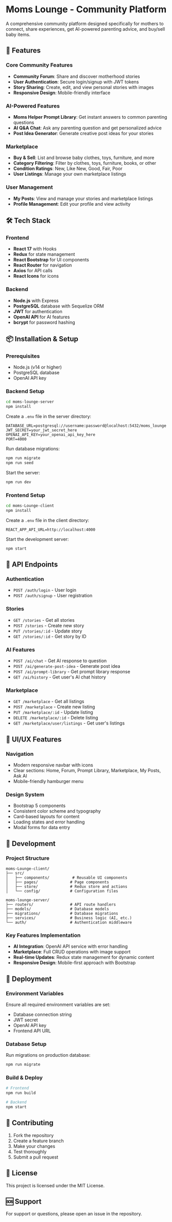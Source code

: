 # Moms Lounge - Community Platform

A comprehensive community platform designed specifically for mothers to connect, share experiences, get AI-powered parenting advice, and buy/sell baby items.

## 🚀 Features

### Core Community Features
- **Community Forum**: Share and discover motherhood stories
- **User Authentication**: Secure login/signup with JWT tokens
- **Story Sharing**: Create, edit, and view personal stories with images
- **Responsive Design**: Mobile-friendly interface

### AI-Powered Features
- **Moms Helper Prompt Library**: Get instant answers to common parenting questions
- **AI Q&A Chat**: Ask any parenting question and get personalized advice
- **Post Idea Generator**: Generate creative post ideas for your stories

### Marketplace
- **Buy & Sell**: List and browse baby clothes, toys, furniture, and more
- **Category Filtering**: Filter by clothes, toys, furniture, books, or other
- **Condition Ratings**: New, Like New, Good, Fair, Poor
- **User Listings**: Manage your own marketplace listings

### User Management
- **My Posts**: View and manage your stories and marketplace listings
- **Profile Management**: Edit your profile and view activity

## 🛠 Tech Stack

### Frontend
- **React 17** with Hooks
- **Redux** for state management
- **React Bootstrap** for UI components
- **React Router** for navigation
- **Axios** for API calls
- **React Icons** for icons

### Backend
- **Node.js** with Express
- **PostgreSQL** database with Sequelize ORM
- **JWT** for authentication
- **OpenAI API** for AI features
- **bcrypt** for password hashing

## 📦 Installation & Setup

### Prerequisites
- Node.js (v14 or higher)
- PostgreSQL database
- OpenAI API key

### Backend Setup
```bash
cd moms-lounge-server
npm install
```

Create a `.env` file in the server directory:
```env
DATABASE_URL=postgresql://username:password@localhost:5432/moms_lounge
JWT_SECRET=your_jwt_secret_here
OPENAI_API_KEY=your_openai_api_key_here
PORT=4000
```

Run database migrations:
```bash
npm run migrate
npm run seed
```

Start the server:
```bash
npm run dev
```

### Frontend Setup
```bash
cd moms-Lounge-client
npm install
```

Create a `.env` file in the client directory:
```env
REACT_APP_API_URL=http://localhost:4000
```

Start the development server:
```bash
npm start
```

## 🎯 API Endpoints

### Authentication
- `POST /auth/login` - User login
- `POST /auth/signup` - User registration

### Stories
- `GET /stories` - Get all stories
- `POST /stories` - Create new story
- `PUT /stories/:id` - Update story
- `GET /stories/:id` - Get story by ID

### AI Features
- `POST /ai/chat` - Get AI response to question
- `POST /ai/generate-post-idea` - Generate post idea
- `POST /ai/prompt-library` - Get prompt library response
- `GET /ai/history` - Get user's AI chat history

### Marketplace
- `GET /marketplace` - Get all listings
- `POST /marketplace` - Create new listing
- `PUT /marketplace/:id` - Update listing
- `DELETE /marketplace/:id` - Delete listing
- `GET /marketplace/user/listings` - Get user's listings

## 🎨 UI/UX Features

### Navigation
- Modern responsive navbar with icons
- Clear sections: Home, Forum, Prompt Library, Marketplace, My Posts, Ask AI
- Mobile-friendly hamburger menu

### Design System
- Bootstrap 5 components
- Consistent color scheme and typography
- Card-based layouts for content
- Loading states and error handling
- Modal forms for data entry

## 🔧 Development

### Project Structure
```
moms-Lounge-client/
├── src/
│   ├── components/          # Reusable UI components
│   ├── pages/              # Page components
│   ├── store/              # Redux store and actions
│   └── config/             # Configuration files

moms-lounge-server/
├── routers/                # API route handlers
├── models/                 # Database models
├── migrations/             # Database migrations
├── services/               # Business logic (AI, etc.)
└── auth/                   # Authentication middleware
```

### Key Features Implementation
- **AI Integration**: OpenAI API service with error handling
- **Marketplace**: Full CRUD operations with image support
- **Real-time Updates**: Redux state management for dynamic content
- **Responsive Design**: Mobile-first approach with Bootstrap

## 🚀 Deployment

### Environment Variables
Ensure all required environment variables are set:
- Database connection string
- JWT secret
- OpenAI API key
- Frontend API URL

### Database Setup
Run migrations on production database:
```bash
npm run migrate
```

### Build & Deploy
```bash
# Frontend
npm run build

# Backend
npm start
```

## 🤝 Contributing

1. Fork the repository
2. Create a feature branch
3. Make your changes
4. Test thoroughly
5. Submit a pull request

## 📝 License

This project is licensed under the MIT License.

## 🆘 Support

For support or questions, please open an issue in the repository.
